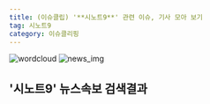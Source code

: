 ```yaml
---
title: (이슈클립) '**시노트9**' 관련 이슈, 기사 모아 보기
tag: 시노트9
category: 이슈클리핑
---
```

![wordcloud](https://s3.ap-northeast-2.amazonaws.com/lyrics101-wordcloud/2018-09-26-1537940522.png)
![news_img](https://user-images.githubusercontent.com/42597476/44507050-1206f400-a6e4-11e8-8d98-7ffbfebb353f.png)
## **'**시노트9**'** 뉴스속보 검색결과

